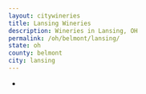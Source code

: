 ```yaml
---
layout: citywineries
title: Lansing Wineries
description: Wineries in Lansing, OH
permalink: /oh/belmont/lansing/
state: oh
county: belmont
city: lansing
---
```

-
